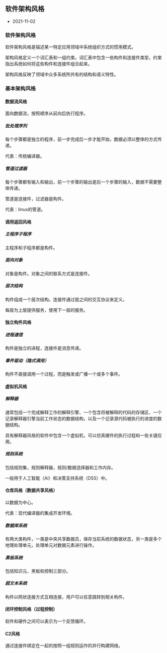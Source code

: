 ## 软件架构风格

- 2021-11-02

### 软件架构风格

软件架构风格是描述某一特定应用领域中系统组织方式的惯用模式。

架构风格定义一个词汇表和一组约束。词汇表中包含一些构件和连接件类型，约束指出系统如何将这些构件和连接件组合起来。

架构风格反映了领域中众多系统所共有的结构和语义特性。

### 基本架构风格

#### 数据流风格

面向数据流，按照顺序从前向后执行程序。

##### 批处理序列

每个步骤都是独立的程序，前一步完成后一步才能开始，数据必须以整体的方式传递。

代表：传统编译器。

##### 管道过滤器

每个步骤都有输入和输出，前一个步骤的输出是后一个步骤的输入，数据不需要整体传递。

管道是连接件，过滤器是构件。

代表：linux的管道。

#### 调用返回风格

##### 主程序子程序

主程序和子程序都是构件。

##### 面向对象

对象是构件。对象之间的联系方式是连接件。

##### 层次结构

构件组成一个层次结构。连接件通过层之间的交互协议来定义。

每层为上层提供服务，使用下一层的服务。

#### 独立构件风格

##### 进程通信

构件是独立的进程，连接件是消息传递。

##### 事件驱动（隐式调用）

构件不直接调用一个过程，而是触发或广播一个或多个事件。

#### 虚拟机风格

##### 解释器

通常包括一个完成解释工作的解释引擎、一个包含将被解释的代码的存储区、一个记录解释器引擎当前工作状态的数据结构，以及一个记录源代码被执行的进度的数据结构。

具有解释器风格的软件中包含一个虚拟机，可以仿真硬件的执行过程和一些关键应用。

##### 规则系统

包括规则集，规则解释器，规则/数据选择器和工作内存。

一般用于人工智能（AI）和决策支持系统（DSS）中。

#### 仓库风格（数据共享风格）

以数据为中心。

代表：现代编译器的集成开发环境。

##### 数据库系统

有两大类构件，一类是中央共享数据员，保存当前系统的数据状态，另一类是多个地理处理单元，处理单元对数据元素进行操作。

##### 黑板系统

包括知识元、黑板和控制三部分。

##### 超文本系统

构件以网状连接方式互相连接，用户可以任意跳转到相关构件。

#### 闭环控制风格（过程控制）

软件和硬件之间可以表示为一个反馈循环。

#### C2风格

通过连接件绑定在一起的按照一组规则运作的并行构建网络。